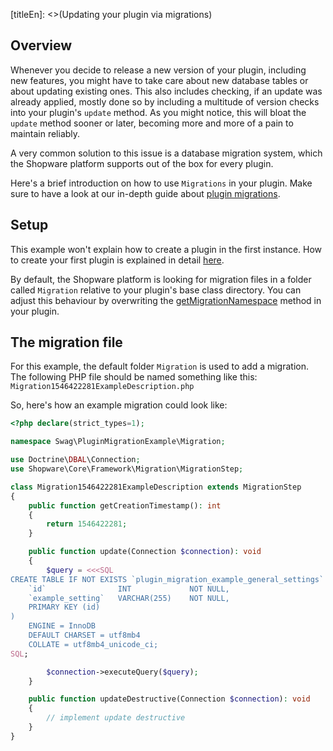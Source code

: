 [titleEn]: <>(Updating your plugin via migrations)

## Overview

Whenever you decide to release a new version of your plugin, including new features, you might have to take
care about new database tables or about updating existing ones.
This also includes checking, if an update was already applied, mostly done so by including a multitude of
version checks into your plugin's `update` method.
As you might notice, this will bloat the `update` method sooner or later, becoming more and more of a pain to
maintain reliably.

A very common solution to this issue is a database migration system, which the Shopware platform supports out of the box
for every plugin.

Here's a brief introduction on how to use `Migrations` in your plugin.
Make sure to have a look at our in-depth guide about [plugin migrations](./../2-internals/4-plugins/080-plugin-migrations.md).

## Setup

This example won't explain how to create a plugin in the first instance.
How to create your first plugin is explained in detail [here](./../2-internals/4-plugins/010-plugin-quick-start.md).

By default, the Shopware platform is looking for migration files in a folder called `Migration` relative to your plugin's base class directory.
You can adjust this behaviour by overwriting the [getMigrationNamespace](./../2-internals/4-plugins/020-plugin-base-class.md#getMigrationNamespace()) method in your plugin.

## The migration file

For this example, the default folder `Migration` is used to add a migration.
The following PHP file should be named something like this: `Migration1546422281ExampleDescription.php`

So, here's how an example migration could look like:
```php
<?php declare(strict_types=1);

namespace Swag\PluginMigrationExample\Migration;

use Doctrine\DBAL\Connection;
use Shopware\Core\Framework\Migration\MigrationStep;

class Migration1546422281ExampleDescription extends MigrationStep
{
    public function getCreationTimestamp(): int
    {
        return 1546422281;
    }

    public function update(Connection $connection): void
    {
        $query = <<<SQL
CREATE TABLE IF NOT EXISTS `plugin_migration_example_general_settings` (
    `id`                INT             NOT NULL,
    `example_setting`   VARCHAR(255)    NOT NULL,
    PRIMARY KEY (id)
)
    ENGINE = InnoDB
    DEFAULT CHARSET = utf8mb4
    COLLATE = utf8mb4_unicode_ci;
SQL;

        $connection->executeQuery($query);
    }

    public function updateDestructive(Connection $connection): void
    {
        // implement update destructive
    }
}
```

